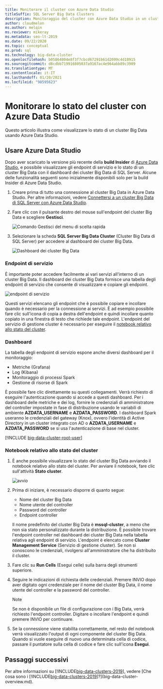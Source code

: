```yaml
---
title: Monitorare il cluster con Azure Data Studio
titleSuffix: SQL Server Big Data Clusters
description: Monitoraggio del cluster con Azure Data Studio in un cluster Big Data di SQL Server 2019.
author: cloudmelon
ms.author: melqin
ms.reviewer: mikeray
ms.metadata: seo-lt-2019
ms.date: 09/22/2020
ms.topic: conceptual
ms.prod: sql
ms.technology: big-data-cluster
ms.openlocfilehash: b05864804e8f3f7cbcd67291b61d2099c4d18915
ms.sourcegitcommit: d8cdbb719916805037a9167ac4e964abb89c3909
ms.translationtype: MT
ms.contentlocale: it-IT
ms.lasthandoff: 01/20/2021
ms.locfileid: "98595623"
---
```

# <a name="monitor-cluster-status-with-azure-data-studio"></a>Monitorare lo stato del cluster con Azure Data Studio

Questo articolo illustra come visualizzare lo stato di un cluster Big Data usando Azure Data Studio.

## <a name="use-azure-data-studio"></a><a id="datastudio"></a> Usare Azure Data Studio

Dopo aver scaricato la versione più recente della **build Insider** di [Azure Data Studio](../azure-data-studio/download-azure-data-studio.md), e possibile visualizzare gli endpoint di servizio e lo stato di un cluster Big Data con il dashboard dei cluster Big Data di SQL Server. Alcune delle funzionalità seguenti sono inizialmente disponibili solo per la build Insider di Azure Data Studio.

1. Creare prima di tutto una connessione al cluster Big Data in Azure Data Studio. Per altre informazioni, vedere [Connettersi a un cluster Big Data di SQL Server con Azure Data Studio](connect-to-big-data-cluster.md).

1. Fare clic con il pulsante destro del mouse sull'endpoint del cluster Big Data e scegliere **Gestisci**.

   ![Comando Gestisci del menu di scelta rapida](media/view-cluster-status/right-click-manage.png)

1. Selezionare la scheda **SQL Server Big Data Cluster** (Cluster Big Data di SQL Server) per accedere al dashboard dei cluster Big Data.

   ![Dashboard dei cluster Big Data](media/view-cluster-status/bdc-dashboard.png)

### <a name="service-endpoints"></a>Endpoint di servizio

È importante poter accedere facilmente ai vari servizi all'interno di un cluster Big Data. Il dashboard dei cluster Big Data fornisce una tabella degli endpoint di servizio che consente di visualizzare e copiare gli endpoint.

![endpoint di servizio](media/view-cluster-status/service-endpoints.png)

Questi servizi elencano gli endpoint che è possibile copiare e incollare quando è necessario per la connessione ai servizi. È ad esempio possibile fare clic sull'icona di copia a destra dell'endpoint e quindi incollare quanto copiato in una finestra di testo che richiede tale endpoint. L'endpoint del servizio di gestione cluster è necessario per eseguire il [notebook relativo allo stato del cluster](#notebook).

### <a name="dashboards"></a>Dashboard

La tabella degli endpoint di servizio espone anche diversi dashboard per il monitoraggio:

- Metriche (Grafana)
- Log (Kibana)
- Monitoraggio di processi Spark
- Gestione di risorse di Spark

È possibile fare clic direttamente su questi collegamenti. Verrà richiesto di eseguire l'autenticazione quando si accede a questi dashboard. Per i dashboard delle metriche e dei log, fornire le credenziali di amministratore del controller impostate in fase di distribuzione usando le variabili di ambiente **AZDATA_USERNAME** e **AZDATA_PASSWORD**. I dashboard Spark useranno le credenziali del gateway (Knox), ovvero l'identità di Active Directory in un cluster integrato con AD o **AZDATA_USERNAME** e **AZDATA_PASSWORD** se si usa l'autenticazione di base nel cluster.

[!INCLUDE [big-data-cluster-root-user](../includes/big-data-cluster-root-user.md)]

### <a name="cluster-status-notebook"></a><a id="notebook"></a> Notebook relativo allo stato del cluster

1. È anche possibile visualizzare lo stato del cluster Big Data avviando il notebook relativo allo stato del cluster. Per avviare il notebook, fare clic sull'attività **Stato cluster**.

    ![avvio](media/view-cluster-status/cluster-status-launch.png)

2. Prima di iniziare, è necessario disporre di quanto segue:

    - Nome del cluster Big Data
    - Nome utente del controller
    - Password del controller
    - Endpoint controller

    Il nome predefinito del cluster Big Data è **mssql-cluster**, a meno che non sia stato personalizzato durante la distribuzione. È possibile trovare l'endpoint controller nel dashboard dei cluster Big Data nella tabella relativa agli endpoint di servizio. L'endpoint è elencato come **Cluster Management Service** (Servizio di gestione cluster). Se non si conoscono le credenziali, rivolgersi all'amministratore che ha distribuito il cluster.

3. Fare clic su **Run Cells** (Esegui celle) sulla barra degli strumenti superiore.

4. Seguire le indicazioni di richiesta delle credenziali. Premere INVIO dopo aver digitato ogni credenziale per il nome del cluster Big Data, il nome utente del controller e la password del controller.

    > [!Note]
    > Se non è disponibile un file di configurazione con i Big Data, verrà richiesto l'endpoint controller. Digitare o incollare l'endpoint e quindi premere INVIO per continuare.

5. Se la connessione viene stabilita correttamente, nel resto del notebook verrà visualizzato l'output di ogni componente del cluster Big Data. Quando si vuole eseguire di nuovo una determinata cella di codice, passare il puntatore sulla cella di codice e fare clic sull'icona **Esegui**.


## <a name="next-steps"></a>Passaggi successivi

Per altre informazioni su [!INCLUDE[big-data-clusters-2019](../includes/ssbigdataclusters-ss-nover.md)], vedere [Che cosa sono i [!INCLUDE[big-data-clusters-2019](../includes/ssbigdataclusters-ver15.md)]?](big-data-cluster-overview.md).